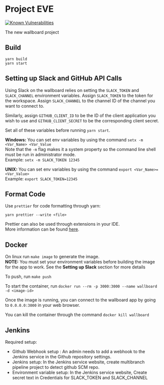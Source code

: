 # Project EVE
[![Known Vulnerabilities](https://snyk.io/test/github/connexta/eve/badge.svg?targetFile=package.json)](https://snyk.io/test/github/connexta/eve?targetFile=package.json)

The new wallboard project

## Build
```
yarn build
yarn start
```

## Setting up Slack and GitHub API Calls
Using Slack on the wallboard relies on setting the ```SLACK_TOKEN``` and ```SLACK_CHANNEL```
environment variables. Assign ```SLACK_TOKEN``` to the token for the workspace. Assign ```SLACK_CHANNEL```
to the channel ID of the channel you want to connect to.

Similarly, assign ```GITHUB_CLIENT_ID``` to be the ID of the client application you wish to use and
```GITHUB_CLIENT_SECRET``` to be the corresponding client secret.
  
Set all of these variables before running ```yarn start```.
  
**Windows:** You can set env variables by using the command ```setx -m <Var_Name> <Var_Value```  
Note that the ```-m``` flag makes it a system property so the command line shell must be run in 
administrator mode.  
Example: ```setx -m SLACK_TOKEN 12345```
  
**UNIX:** You can set env variables by using the command ```export <Var_Name>=<Var_Value>```  
Example: ```export SLACK_TOKEN=12345```

## Format Code
Use `prettier` for code formatting through yarn:  
```
yarn prettier --write <file>
```  
  
Prettier can also be used through extensions in your IDE.   
More information can be found [here](https://prettier.io/).  
  
## Docker
On linux run ```make image``` to generate the image.  
**NOTE:** You must set your environment variables before building the image for the app to work. 
See the **Setting up Slack** section for more details  
  
To push, run ```make push```
  
To start the container, run ```docker run --rm -p 3000:3000 --name wallboard -d <image-id>```  
  
Once the image is running, you can connect to the wallboard app by going to ```0.0.0.0:3000``` in your web browser.
  
You can kill the container through the command ```docker kill wallboard```  

## Jenkins

Required setup:

- Github Webhook setup : An admin needs to add a webhook to the Jenkins service in the Github repository settings.
- Jenkins setup: In the Jenkins service website, create multibranch pipeline project to detect github SCM repo.
- Environment variable setup: In the Jenkins service website, Create secret text in Credentials for SLACK_TOKEN and SLACK_CHANNEL